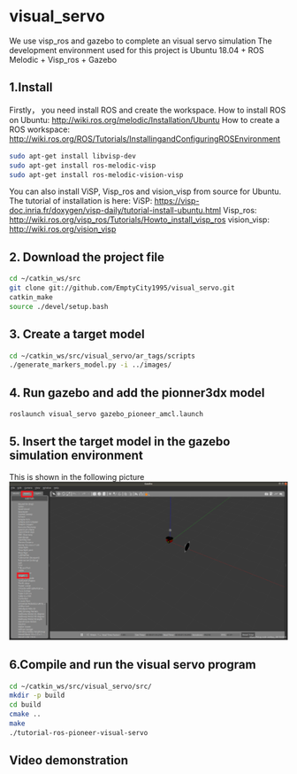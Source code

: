 # visual_servo
We use visp_ros and gazebo to complete an visual servo simulation
The development environment used for this project is Ubuntu 18.04 + ROS Melodic + Visp_ros + Gazebo
## 1.Install
Firstly， you need install ROS and create the workspace. 
How to install ROS on Ubuntu: http://wiki.ros.org/melodic/Installation/Ubuntu
How to create a ROS workspace: http://wiki.ros.org/ROS/Tutorials/InstallingandConfiguringROSEnvironment
```bash
sudo apt-get install libvisp-dev
sudo apt-get install ros-melodic-visp
sudo apt-get install ros-melodic-vision-visp
```
You can also install ViSP, Visp_ros and vision_visp from source for Ubuntu. The tutorial of installation is here: 
ViSP: https://visp-doc.inria.fr/doxygen/visp-daily/tutorial-install-ubuntu.html
Visp_ros: http://wiki.ros.org/visp_ros/Tutorials/Howto_install_visp_ros
vision_visp: http://wiki.ros.org/vision_visp

## 2. Download the project file
```bash
cd ~/catkin_ws/src
git clone git://github.com/EmptyCity1995/visual_servo.git
catkin_make
source ./devel/setup.bash
```
## 3. Create a target model
```bash
cd ~/catkin_ws/src/visual_servo/ar_tags/scripts
./generate_markers_model.py -i ../images/
```

## 4. Run gazebo and add the pionner3dx model
```bash
roslaunch visual_servo gazebo_pioneer_amcl.launch
```

## 5. Insert the target model in the gazebo simulation environment 
This is shown in the following picture
![](https://github.com/EmptyCity1995/visual_servo/blob/main/20210305100039977.png)


## 6.Compile and run the visual servo program
```bash
cd ~/catkin_ws/src/visual_servo/src/
mkdir -p build
cd build
cmake ..
make 
./tutorial-ros-pioneer-visual-servo
```

## Video demonstration


